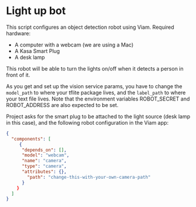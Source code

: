 # Light up bot

This script configures an object detection robot using Viam. 
Required hardware:
- A computer with a webcam (we are using a Mac)
- A Kasa Smart Plug
- A desk lamp

This robot will be able to turn the lights on/off when it detects a person in front of it.

As you get and set up the vision service params, you have to change the `model_path` to where your tflite package lives, and the `label_path` to where your text file lives. Note that the environment variables ROBOT_SECRET and ROBOT_ADDRESS are also expected to be set.

Project asks for the smart plug to be attached to the light source (desk lamp in this case), and the following robot configuration in the Viam app:

``` json
{
  "components": [
     {
      "depends_on": [],
      "model": "webcam",
      "name": "camera",
      "type": "camera",
      "attributes": {},
        "path": "change-this-with-your-own-camera-path"
      }
    }
  ]
}
```

